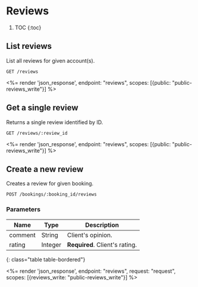# Reviews

1. TOC
{:toc}

## List reviews

List all reviews for given account(s).

~~~
GET /reviews
~~~

<%= render 'json_response', endpoint: "reviews",
  scopes: [{public: "public-reviews_write"}] %>

## Get a single review

Returns a single review identified by ID.

~~~
GET /reviews/:review_id
~~~

<%= render 'json_response', endpoint: "reviews",
  scopes: [{public: "public-reviews_write"}] %>

## Create a new review

Creates a review for given booking.

~~~
POST /bookings/:booking_id/reviews
~~~

### Parameters

Name             | Type    | Description
-----------------|---------|-----------
comment          | String  | Client's opinion.
rating           | Integer | **Required**. Client's rating.
{: class="table table-bordered"}

<%= render 'json_response', endpoint: "reviews", request: "request",
  scopes: [{reviews_write: "public-reviews_write"}] %>
